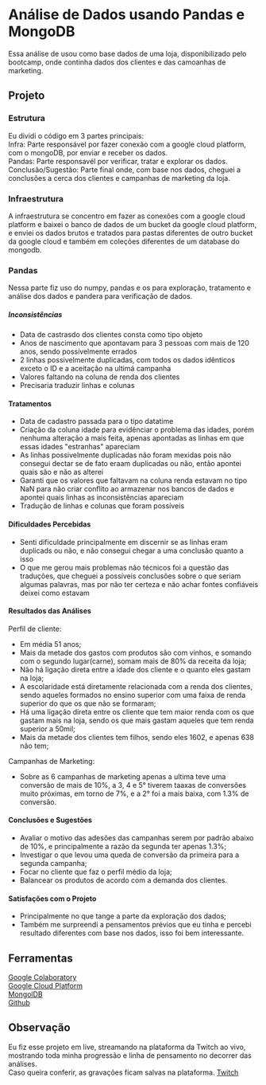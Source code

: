 # Análise de Dados usando Pandas e MongoDB

Essa análise de usou como base dados de uma loja, disponibilizado pelo bootcamp, onde continha dados dos clientes e das camoanhas de marketing.

## Projeto

### Estrutura

Eu dividi o código em 3 partes principais:  
Infra: Parte responsável por fazer conexão com a google cloud platform, com o mongoDB, por enviar e receber os dados.  
Pandas: Parte responsavél por verificar, tratar e explorar os dados.  
Conclusão/Sugestão: Parte final onde, com base nos dados, cheguei a conclusões a cerca dos clientes e campanhas de marketing da loja.

### Infraestrutura

A infraestrutura se concentro em fazer as conexões com a google cloud platform e baixei o banco de dados de um bucket da google cloud platform, e enviei os dados brutos e tratados para pastas diferentes de outro bucket da google cloud e também em coleções diferentes de um database do mongodb.

### Pandas

Nessa parte fiz uso do numpy, pandas e os para exploração, tratamento e análise dos dados e pandera para verificação de dados.

##### Inconsistências

- Data de castrasdo dos clientes consta como tipo objeto
- Anos de nascimento que apontavam para 3 pessoas com mais de 120 anos, sendo possívelmente errados
- 2 linhas possivelmente duplicadas, com todos os dados idênticos exceto o ID e a aceitação na ultimá campanha
- Valores faltando na coluna de renda dos clientes
- Precisaria traduzir linhas e colunas

#### Tratamentos

- Data de cadastro passada para o tipo datatime
- Criação da coluna idade para evidênciar o problema das idades, porém nenhuma alteração a mais feita, apenas apontadas as linhas em que essas idades "estranhas" apareciam
- As linhas possivelmente duplicadas não foram mexidas pois não consegui dectar se de fato eraam duplicadas ou não, então apontei quais são e não as alterei
- Garanti que os valores que faltavam na coluna renda estavam no tipo NaN para não criar conflito ao armazenar nos bancos de dados e apontei quais linhas as inconsistências apareciam
- Tradução de linhas e colunas que foram possíveis

#### Dificuldades Percebidas

- Senti dificuldade principalmente em discernir se as linhas eram duplicads ou não, e não consegui chegar a uma conclusão quanto a isso
- O que me gerou mais problemas não técnicos foi a questão das traduções, que cheguei a possíveis conclusões sobre o que seriam algumas palavras, mas por não ter certeza e não achar fontes confiáveis deixei como estavam

#### Resultados das Análises

Perfil de cliente:  
 - Em média 51 anos;  
 - Mais da metade dos gastos com produtos são com vinhos, e somando com o segundo lugar(carne), somam mais de 80% da receita da loja;  
 - Não há ligação direta entre a idade dos cliente e o quanto eles gastam na loja;  
 - A escolaridade está diretamente relacionada com a renda dos clientes, sendo aqueles formados no ensino superior com uma faixa de renda superior do que os que não se formaram;  
 - Há uma ligação direta entre os cliente que tem maior renda com os que gastam mais na loja, sendo os que mais gastam aqueles que tem renda superior a 50mil;  
 - Mais da metade dos clientes tem filhos, sendo eles 1602, e apenas 638 não tem;

Campanhas de Marketing:  
 - Sobre as 6 campanhas de marketing apenas a ultima teve uma conversão de mais de 10%, a 3, 4 e 5° tiverem taaxas de conversões muito próximas, em torno de 7%, e a 2° foi a mais baixa, com 1.3% de conversão.

#### Conclusões e Sugestões

- Avaliar o motivo das adesões das campanhas serem por padrão abaixo de 10%, e principalmente a razão da segunda ter apenas 1.3%;
- Investigar o que levou uma queda de conversão da primeira para a segunda campanha;
- Focar no cliente que faz o perfil médio da loja;
- Balancear os produtos de acordo com a demanda dos clientes.

#### Satisfações com o Projeto

- Principalmente no que tange a parte da exploração dos dados;
- Também me surpreendi a pensamentos prévios que eu tinha e percebi resultado diferentes com base nos dados, isso foi bem interessante.

## Ferramentas

<a href = "https://colab.research.google.com/"> Google Colaboratory </a>  
<a href = "https://cloud.google.com/"> Google Cloud Platform </a>  
<a href = "https://www.mongodb.com"> MongolDB </a>  
<a href = "https://github.com/sahtcarneiro/DataAnalytics-MartechAcademy"> Github </a>

## Observação

Eu fiz esse projeto em live, streamando na plataforma da Twitch ao vivo, mostrando toda minha progressão e linha de pensamento no decorrer das análises.  
Caso queira conferir, as gravações ficam salvas na plataforma.
<a href = "https://www.twitch.tv/sahtcarneirotv"> Twitch </a>
